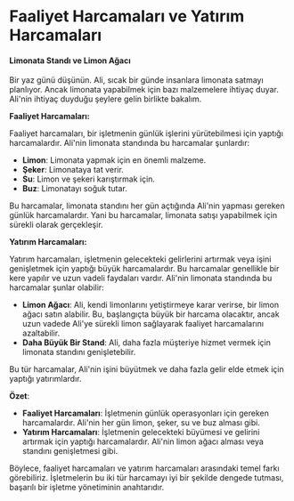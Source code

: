 # Faaliyet Harcamaları ve Yatırım Harcamaları

#### Limonata Standı ve Limon Ağacı

Bir yaz günü düşünün. Ali, sıcak bir günde insanlara limonata satmayı planlıyor. Ancak limonata yapabilmek için bazı malzemelere ihtiyaç duyar. Ali'nin ihtiyaç duyduğu şeylere gelin birlikte bakalım.

**Faaliyet Harcamaları:**

Faaliyet harcamaları, bir işletmenin günlük işlerini yürütebilmesi için yaptığı harcamalardır. Ali'nin limonata standında bu harcamalar şunlardır:

* **Limon**: Limonata yapmak için en önemli malzeme.
* **Şeker**: Limonataya tat verir.
* **Su**: Limon ve şekeri karıştırmak için.
* **Buz**: Limonatayı soğuk tutar.

Bu harcamalar, limonata standını her gün açtığında Ali'nin yapması gereken günlük harcamalardır. Yani bu harcamalar, limonata satışı yapabilmek için sürekli olarak gerçekleşir.

**Yatırım Harcamaları:**

Yatırım harcamaları, işletmenin gelecekteki gelirlerini artırmak veya işini genişletmek için yaptığı büyük harcamalardır. Bu harcamalar genellikle bir kere yapılır ve uzun vadeli faydaları vardır. Ali'nin limonata standında bu harcamalar şunlar olabilir:

* **Limon Ağacı**: Ali, kendi limonlarını yetiştirmeye karar verirse, bir limon ağacı satın alabilir. Bu, başlangıçta büyük bir harcama olacaktır, ancak uzun vadede Ali'ye sürekli limon sağlayarak faaliyet harcamalarını azaltabilir.
* **Daha Büyük Bir Stand**: Ali, daha fazla müşteriye hizmet vermek için limonata standını genişletebilir.

Bu tür harcamalar, Ali'nin işini büyütmek ve daha fazla gelir elde etmek için yaptığı yatırımlardır.

**Özet**:

* **Faaliyet Harcamaları**: İşletmenin günlük operasyonları için gereken harcamalardır. Ali'nin her gün limon, şeker, su ve buz alması gibi.
* **Yatırım Harcamaları**: İşletmenin gelecekteki büyümesi ve gelirini artırmak için yaptığı harcamalardır. Ali'nin limon ağacı alması veya standını genişletmesi gibi.

Böylece, faaliyet harcamaları ve yatırım harcamaları arasındaki temel farkı görebiliriz. İşletmelerin bu iki tür harcamayı iyi bir şekilde dengede tutması, başarılı bir işletme yönetiminin anahtarıdır.
